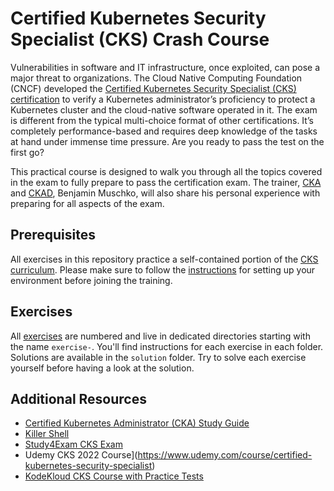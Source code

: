 # Certified Kubernetes Security Specialist (CKS) Crash Course

Vulnerabilities in software and IT infrastructure, once exploited, can pose a major threat to organizations. The Cloud Native Computing Foundation (CNCF) developed the [Certified Kubernetes Security Specialist (CKS) certification](https://www.cncf.io/certification/cks/) to verify a Kubernetes administrator’s proficiency to protect a Kubernetes cluster and the cloud-native software operated in it. The exam is different from the typical multi-choice format of other certifications. It’s completely performance-based and requires deep knowledge of the tasks at hand under immense time pressure. Are you ready to pass the test on the first go?

This practical course is designed to walk you through all the topics covered in the exam to fully prepare to pass the certification exam. The trainer, [CKA](https://www.credly.com/badges/9a599e63-6155-422e-b169-8eaaed5369ab) and [CKAD](https://www.credly.com/badges/98ba0895-b669-47d5-8206-50b7223940e3), Benjamin Muschko, will also share his personal experience with preparing for all aspects of the exam.

## Prerequisites

All exercises in this repository practice a self-contained portion of the [CKS curriculum](https://github.com/cncf/curriculum). Please make sure to follow the [instructions](./prerequisites/instructions.md) for setting up your environment before joining the training.

## Exercises

All [exercises](./exercises) are numbered and live in dedicated directories starting with the name `exercise-`. You'll find instructions for each exercise in each folder. Solutions are available in the `solution` folder. Try to solve each exercise yourself before having a look at the solution.

## Additional Resources

* [Certified Kubernetes Administrator (CKA) Study Guide](https://learning.oreilly.com/library/view/certified-kubernetes-administrator/9781098107215/)
* [Killer Shell](https://killer.sh/cks)
* [Study4Exam CKS Exam](https://www.study4exam.com/linux-foundation/info/cks)
* Udemy CKS 2022 Course](https://www.udemy.com/course/certified-kubernetes-security-specialist)
* [KodeKloud CKS Course with Practice Tests](https://kodekloud.com/courses/certified-kubernetes-security-specialist-cks/)
